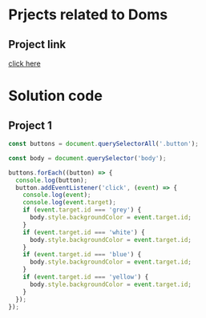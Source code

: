 # Prjects related to Doms

## Project link
[click here](https://stackblitz.com/edit/dom-project-chaiaurcode-venxw3?file=index.html)

# Solution code

## Project 1

```javascript
const buttons = document.querySelectorAll('.button');

const body = document.querySelector('body');

buttons.forEach((button) => {
  console.log(button);
  button.addEventListener('click', (event) => {
    console.log(event);
    console.log(event.target);
    if (event.target.id === 'grey') {
      body.style.backgroundColor = event.target.id;
    }
    if (event.target.id === 'white') {
      body.style.backgroundColor = event.target.id;
    }
    if (event.target.id === 'blue') {
      body.style.backgroundColor = event.target.id;
    }
    if (event.target.id === 'yellow') {
      body.style.backgroundColor = event.target.id;
    }
  });
});

```